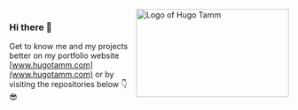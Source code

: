 <a href="www.hugotamm.com">
<img src="https://i.imgur.com/WspU4IB.png" align="right"
     alt="Logo of Hugo Tamm" width="275" height="160">
</a>

### Hi there 👋
Get to know me and my projects better on my portfolio website [www.hugotamm.com](www.hugotamm.com) or by visiting the repositories below 👇😎

<!-- 
![Top Langs](https://github-readme-stats.vercel.app/api/top-langs/?username=huxyshuu&layout=compact) 
<br><br>

[![Readme Card](https://github-readme-stats.vercel.app/api/pin/?username=huxyshuu&repo=KokkiKawaii&show_owner=true)](https://github.com/huxyshuu/KokkiKawaii)
<a href="https://github.com/huxyshuu/KokkiKawaii">
     <img src="https://imgur.com/z8j7S8u.png" align="top"
     alt="Logo of kokkikawaii" width="200" height="120">
</a>
<br>
[![Readme Card](https://github-readme-stats.vercel.app/api/pin/?username=huxyshuu&repo=cryptostorage&show_owner=true)](https://github.com/huxyshuu/cryptostorage)
<a href="https://github.com/huxyshuu/cryptostorage">
     <img src="https://i.imgur.com/M3Fjazy.png" align="top"
     alt="Logo of cryptostorage" width="200" height="120">
</a>
-->



